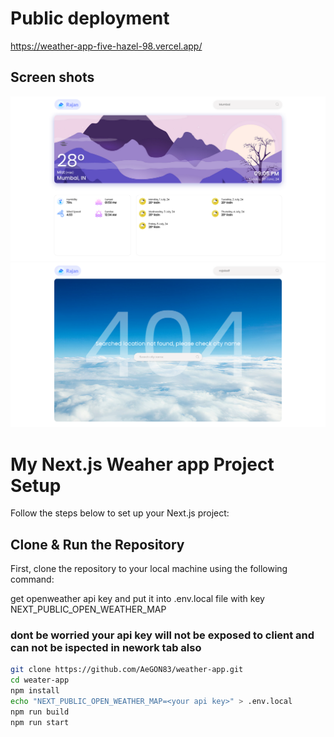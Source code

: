 # Public deployment

https://weather-app-five-hazel-98.vercel.app/

## Screen shots

![ss 1](./public/ss1.png)
![ss 2](./public/ss2.png)

# My Next.js Weaher app Project Setup

Follow the steps below to set up your Next.js project:

## Clone & Run the Repository

First, clone the repository to your local machine using the following command:

get openweather api key and put it into .env.local file with key NEXT_PUBLIC_OPEN_WEATHER_MAP

### dont be worried your api key will not be exposed to client and can not be ispected in nework tab also

```bash
git clone https://github.com/AeGON83/weather-app.git
cd weater-app
npm install
echo "NEXT_PUBLIC_OPEN_WEATHER_MAP=<your api key>" > .env.local
npm run build
npm run start
```
